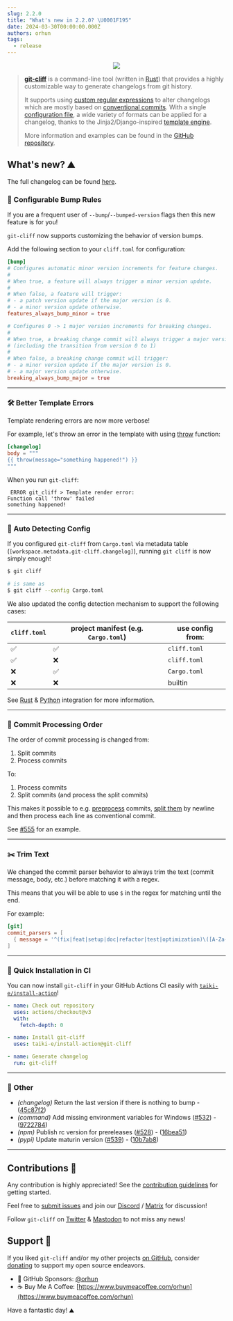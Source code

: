 ```yaml
---
slug: 2.2.0
title: "What's new in 2.2.0? \U0001F195"
date: 2024-03-30T00:00:00.000Z
authors: orhun
tags:
  - release
---
```


<center>

  <a href="https://github.com/orhun/git-cliff">
    <img src="/img/git-cliff-anim.gif" />
  </a>

</center>

> [**git-cliff**](https://github.com/orhun/git-cliff) is a command-line tool (written in [Rust](https://www.rust-lang.org/)) that provides a highly customizable way to generate changelogs from git history.
>
> It supports using [custom regular expressions](/docs/configuration/git#commit_parsers) to alter changelogs which are mostly based on [conventional commits](/docs/configuration/git#conventional_commits). With a single [configuration file](/docs/configuration), a wide variety of formats can be applied for a changelog, thanks to the Jinja2/Django-inspired [template engine](/docs/category/templating).
>
> More information and examples can be found in the [GitHub repository](https://github.com/orhun/git-cliff).

## What's new? ⛰️

The full changelog can be found [here](https://github.com/orhun/git-cliff/blob/main/CHANGELOG.md).

### 🎈 Configurable Bump Rules

If you are a frequent user of `--bump`/`--bumped-version` flags then this new feature is for you!

`git-cliff` now supports customizing the behavior of version bumps.

Add the following section to your `cliff.toml` for configuration:

```toml
[bump]
# Configures automatic minor version increments for feature changes.
#
# When true, a feature will always trigger a minor version update.
#
# When false, a feature will trigger:
# - a patch version update if the major version is 0.
# - a minor version update otherwise.
features_always_bump_minor = true

# Configures 0 -> 1 major version increments for breaking changes.
#
# When true, a breaking change commit will always trigger a major version update
# (including the transition from version 0 to 1)
#
# When false, a breaking change commit will trigger:
# - a minor version update if the major version is 0.
# - a major version update otherwise.
breaking_always_bump_major = true
```

---

### 🛠️ Better Template Errors

Template rendering errors are now more verbose!

For example, let's throw an error in the template with using [throw](https://keats.github.io/tera/docs/#throw) function:

```toml
[changelog]
body = """
{{ throw(message="something happened!") }}
"""
```

When you run `git-cliff`:

```
 ERROR git_cliff > Template render error:
Function call 'throw' failed
something happened!
```

---

### 🤖 Auto Detecting Config

If you configured `git-cliff` from `Cargo.toml` via metadata table (`[workspace.metadata.git-cliff.changelog]`), running `git cliff` is now simply enough!

```sh
$ git cliff

# is same as
$ git cliff --config Cargo.toml
```

We also updated the config detection mechanism to support the following cases:

| `cliff.toml` | project manifest (e.g. `Cargo.toml`) | use config from: |
| ------------ | ------------------------------------ | ---------------- |
| ✅           | ✅                                   | `cliff.toml`     |
| ✅           | ❌                                   | `cliff.toml`     |
| ❌           | ✅                                   | `Cargo.toml`     |
| ❌           | ❌                                   | builtin          |

See [Rust](https://git-cliff.org/docs/integration/rust) & [Python](https://git-cliff.org/docs/integration/python) integration for more information.

---

### 🚦 Commit Processing Order

The order of commit processing is changed from:

1. Split commits
2. Process commits

To:

1. Process commits
2. Split commits (and process the split commits)

This makes it possible to e.g. [preprocess](https://git-cliff.org/docs/configuration/git#commit_preprocessors) commits, [split them](https://git-cliff.org/docs/configuration/git#split_commits) by newline and then process each line as conventional commit.

See [#555](https://github.com/orhun/git-cliff/issues/555) for an example.

---

### ✂️ Trim Text

We changed the commit parser behavior to always trim the text (commit message, body, etc.) before matching it with a regex.

This means that you will be able to use `$` in the regex for matching until the end.

For example:

```toml
[git]
commit_parsers = [
  { message = '^(fix|feat|setup|doc|refactor|test|optimization)\([A-Za-z0-9_-]+?\))+(:\ .*)$', group = "test"},
]
```

---

### 🚀 Quick Installation in CI

You can now install `git-cliff` in your GitHub Actions CI easily with [`taiki-e/install-action`](https://github.com/taiki-e/install-action)!

```yml
- name: Check out repository
  uses: actions/checkout@v3
  with:
    fetch-depth: 0

- name: Install git-cliff
  uses: taiki-e/install-action@git-cliff

- name: Generate changelog
  run: git-cliff
```

---

### 🧰 Other

- _(changelog)_ Return the last version if there is nothing to bump - ([45c87f2](https://github.com/orhun/git-cliff/commit/45c87f2f307e8441c128b81835b662362e6b380a))
- _(command)_ Add missing environment variables for Windows ([#532](https://github.com/orhun/git-cliff/issues/532)) - ([9722784](https://github.com/orhun/git-cliff/commit/972278439613d6187699fec02db8e1c4826ec92b))
- _(npm)_ Publish rc version for prereleases ([#528](https://github.com/orhun/git-cliff/issues/528)) - ([16bea51](https://github.com/orhun/git-cliff/commit/16bea5179a89af26dd0bfb07c7d6b7d1efa3c54e))
- _(pypi)_ Update maturin version ([#539](https://github.com/orhun/git-cliff/issues/539)) - ([10b7ab8](https://github.com/orhun/git-cliff/commit/10b7ab829f30beba19d13437ebafc35b9bb38476))

---

## Contributions 👥

Any contribution is highly appreciated! See the [contribution guidelines](https://github.com/orhun/git-cliff/blob/main/CONTRIBUTING.md) for getting started.

Feel free to [submit issues](https://github.com/orhun/git-cliff/issues/new/choose) and join our [Discord](https://discord.gg/W3mAwMDWH4) / [Matrix](https://matrix.to/#/#git-cliff:matrix.org) for discussion!

Follow `git-cliff` on [Twitter](https://twitter.com/git_cliff) & [Mastodon](https://fosstodon.org/@git_cliff) to not miss any news!

## Support 🌟

If you liked `git-cliff` and/or my other projects [on GitHub](https://github.com/orhun), consider [donating](https://donate.orhun.dev) to support my open source endeavors.

- 💖 GitHub Sponsors: [@orhun](https://github.com/sponsors/orhun)
- ☕ Buy Me A Coffee: [https://www.buymeacoffee.com/orhun](https://www.buymeacoffee.com/orhun)

Have a fantastic day! ⛰️
